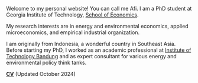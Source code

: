 Welcome to my personal website! You can call me Afi. I am a PhD student at Georgia Institute of Technology, [School of Economics](https://econ.gatech.edu).

My research interests are in energy and environmental economics, applied microeconomics, and empirical industrial organization.

I am originally from Indonesia, a wonderful country in Southeast Asia. Before starting my PhD, I worked as an academic professional at [Institute of Technology Bandung](https://www.itb.ac.id/?n=1728695487) and as expert consultant for various energy and environmental policy think tanks.

__[CV](/pdf/cv_Afi.pdf)__ (Updated October 2024)
